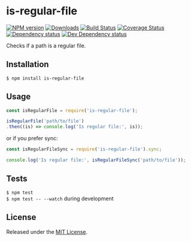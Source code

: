 # is-regular-file

[![NPM version][npm-image]][npm-url] [![Downloads][downloads-image]][npm-url] [![Build Status][travis-image]][travis-url] [![Coverage Status][codecov-image]][codecov-url] [![Dependency status][david-dm-image]][david-dm-url] [![Dev Dependency status][david-dm-dev-image]][david-dm-dev-url]

[npm-url]:https://npmjs.org/package/is-regular-file
[downloads-image]:http://img.shields.io/npm/dm/is-regular-file.svg
[npm-image]:http://img.shields.io/npm/v/is-regular-file.svg
[travis-url]:https://travis-ci.org/moxystudio/node-is-regular-file
[travis-image]:http://img.shields.io/travis/moxystudio/node-is-regular-file/master.svg
[codecov-url]:https://codecov.io/gh/moxystudio/node-is-regular-file
[codecov-image]:https://img.shields.io/codecov/c/github/moxystudio/node-is-regular-file/master.svg
[david-dm-url]:https://david-dm.org/moxystudio/node-is-regular-file
[david-dm-image]:https://img.shields.io/david/moxystudio/node-is-regular-file.svg
[david-dm-dev-url]:https://david-dm.org/moxystudio/node-is-regular-file?type=dev
[david-dm-dev-image]:https://img.shields.io/david/dev/moxystudio/node-is-regular-file.svg

Checks if a path is a regular file.


## Installation

`$ npm install is-regular-file`


## Usage

```js
const isRegularFile = require('is-regular-file');

isRegularFile('path/to/file')
.then((is) => console.log('Is regular file:', is));
```

or if you prefer sync:

```js
const isRegularFileSync = require('is-regular-file').sync;

console.log('Is regular file:', isRegularFileSync('path/to/file'));
```


## Tests

`$ npm test`   
`$ npm test -- --watch` during development


## License

Released under the [MIT License](http://www.opensource.org/licenses/mit-license.php).
